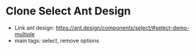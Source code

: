 # Clone Select Ant Design
- Link ant design: https://ant.design/components/select/#select-demo-multiple
- main tags: select, remove options